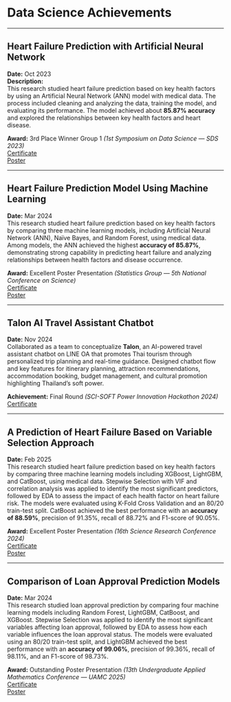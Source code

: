 # Data Science Achievements

---

## Heart Failure Prediction with Artificial Neural Network
**Date:** Oct 2023  
**Description:**  
This research studied heart failure prediction based on key health factors by using an Artificial Neural Network (ANN) model with medical data. The process included cleaning and analyzing the data, training the model, and evaluating its performance. The model achieved about **85.87% accuracy** and explored the relationships between key health factors and heart disease.

**Award:** 3rd Place Winner Group 1 *(1st Symposium on Data Science — SDS 2023)*  
[Certificate](https://drive.google.com/file/d/11dPfYADvb6oMURVYkAOB67wvq_5RKLn1/view?usp=share_link)  
[Poster](https://drive.google.com/file/d/1c0DQS4YlOWVUArAQHtXZGY2C5pUzyE5d/view?usp=share_link)

---

## Heart Failure Prediction Model Using Machine Learning
**Date:** Mar 2024  
This research studied heart failure prediction based on key health factors by comparing three machine learning models, including Artificial Neural Network (ANN), Naïve Bayes, and Random Forest, using medical data. Among models, the ANN achieved the highest **accuracy of 85.87%**, demonstrating strong capability in predicting heart failure and analyzing relationships between health factors and disease occurrence.

**Award:** Excellent Poster Presentation *(Statistics Group — 5th National Conference on Science)*  
[Certificate](https://drive.google.com/file/d/1YoXP7UvUkqH50UBcjSI5X5ckwiIXb_Yr/view?usp=share_link)  
[Poster](https://drive.google.com/file/d/1Ha4NAKWaW2zlFDc2OoJuovKA5DX0ayKY/view?usp=share_link)

---

## Talon AI Travel Assistant Chatbot
**Date:** Nov 2024  
Collaborated as a team to conceptualize **Talon**, an AI-powered travel assistant chatbot on LINE OA that promotes Thai tourism through personalized trip planning and real-time guidance. Designed chatbot flow and key features for itinerary planning, attraction recommendations, accommodation booking, budget management, and cultural promotion highlighting Thailand’s soft power.

**Achievement:** Final Round *(SCI-SOFT Power Innovation Hackathon 2024)*  
[Certificate](https://drive.google.com/file/d/13ZS7Bk8_a8t3PwLidxi4147MxQmsYzKU/view?usp=share_link)

---

## A Prediction of Heart Failure Based on Variable Selection Approach
**Date:** Feb 2025  
This research studied heart failure prediction based on key health factors by comparing three machine learning models including XGBoost, LightGBM, and CatBoost, using medical data. Stepwise Selection with VIF and correlation analysis was applied to identify the most significant predictors, followed by EDA to assess the impact of each health factor on heart failure risk. The models were evaluated using K-Fold Cross Validation and an 80/20 train-test split. CatBoost achieved the best performance with an **accuracy of 88.59%**, precision of 91.35%, recall of 88.72% and F1-score of 90.05%.

**Award:** Excellent Poster Presentation *(16th Science Research Conference 2024)*  
[Certificate](https://drive.google.com/file/d/14LwYi0QC8e2rOMAdp5x1paOe7YMzDtvF/view?usp=share_link)  
[Poster](https://drive.google.com/file/d/1hL7nGA1LyXK2abQcBHAcGRx5U96I1nAl/view?usp=share_link)

---

## Comparison of Loan Approval Prediction Models
**Date:** Mar 2024  
This research studied loan approval prediction by comparing four machine learning models including Random Forest, LightGBM, CatBoost, and XGBoost. Stepwise Selection was applied to identify the most significant variables affecting loan approval, followed by EDA to assess how each variable influences the loan approval status. The models were evaluated using an 80/20 train-test split, and LightGBM achieved the best performance with an **accuracy of 99.06%**, precision of 99.36%, recall of 98.11%, and an F1-score of 98.73%. 

**Award:** Outstanding Poster Presentation *(13th Undergraduate Applied Mathematics Conference — UAMC 2025)*  
[Certificate](https://drive.google.com/file/d/1x2X1PNS9Eo9jOzdA56T1eYKcTQmpD1hP/view?usp=share_link)  
[Poster](https://drive.google.com/file/d/14zdvyMJSo4rtqJ7Ew17kjiOebijYQa4p/view?usp=share_link)
